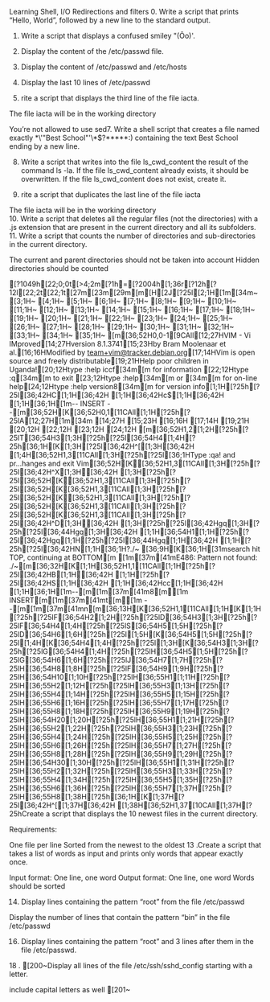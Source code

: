 
Learning Shell, I/O Redirections and filters
0. Write a script that prints “Hello, World”, followed by a new line to the standard output.

1. Write a script that displays a confused smiley "(Ôo)'.

2. Display the content of the /etc/passwd file.

3. Display the content of /etc/passwd and /etc/hosts
4. Display the last 10 lines of /etc/passwd

6. rite a script that displays the third line of the file iacta.

The file iacta will be in the working directory

You’re not allowed to use sed7. Write a shell script that creates a file named exactly \*\\'"Best School"\'\\*$\?\*\*\*\*\*:) containing the text Best School ending by a new line.


8. Write a script that writes into the file ls_cwd_content the result of the command ls -la. If the file ls_cwd_content already exists, it should be overwritten. If the file ls_cwd_content does not exist, create it.


9. rite a script that duplicates the last line of the file iacta

The file iacta will be in the working directory  
10. Write a script that deletes all the regular files (not the directories) with a .js extension that are present in the current directory and all its subfolders.
11. Write a script that counts the number of directories and sub-directories in the current directory.

The current and parent directories should not be taken into account
Hidden directories should be counted

[?1049h[22;0;0t[>4;2m[?1h=[?2004h[1;36r[?12h[?12l[22;2t[22;1t[27m[23m[29m[m[H[2J[?25l[2;1H[1m[34m~                                                                    [3;1H~                                                                    [4;1H~                                                                    [5;1H~                                                                    [6;1H~                                                                    [7;1H~                                                                    [8;1H~                                                                    [9;1H~                                                                    [10;1H~                                                                    [11;1H~                                                                    [12;1H~                                                                    [13;1H~                                                                    [14;1H~                                                                    [15;1H~                                                                    [16;1H~                                                                    [17;1H~                                                                    [18;1H~                                                                    [19;1H~                                                                    [20;1H~                                                                    [21;1H~                                                                    [22;1H~                                                                    [23;1H~                                                                    [24;1H~                                                                    [25;1H~                                                                    [26;1H~                                                                    [27;1H~                                                                    [28;1H~                                                                    [29;1H~                                                                    [30;1H~                                                                    [31;1H~                                                                    [32;1H~                                                                    [33;1H~                                                                    [34;1H~                                                                    [35;1H~                                                                    [m[36;52H0,0-1[9CAll[12;27HVIM - Vi IMproved[14;27Hversion 8.1.3741[15;23Hby Bram Moolenaar et al.[16;16HModified by team+vim@tracker.debian.org[17;14HVim is open source and freely distributable[19;21HHelp poor children in Uganda![20;12Htype  :help iccf[34m<Enter>[m       for information [22;12Htype  :q[34m<Enter>[m               to exit         [23;12Htype  :help[34m<Enter>[m  or  [34m<F1>[m  for on-line help[24;12Htype  :help version8[34m<Enter>[m   for version info[1;1H[?25h[?25l[36;42HC[1;1H[36;42H [1;1H[36;42Hc$[1;1H[36;42H  [1;1H[36;1H[1m-- INSERT --[m[36;52H[K[36;52H0,1[11CAll[1;1H[?25h[?25lA[12;27H[1m[34m                 [14;27H                [15;23H                        [16;16H                                       [17;14H                                           [19;21H                             [20;12H                                              [22;12H                                              [23;12H                                              [24;12H                                              [m[36;52H1,2[1;2H[?25h[?25lT[36;54H3[1;3H[?25h[?25l[36;54H4[1;4H[?25h[36;1H[K[1;3H[?25l[36;42H^[[1;3H[36;42H  [1;4H[36;52H1,3[11CAll[1;3H[?25h[?25l[36;1HType  :qa!  and pr...hanges and exit Vim[36;52H[K[36;52H1,3[11CAll[1;3H[?25h[?25l[36;42H^X[1;3H[36;42H  [1;3H[?25h[?25l[36;52H[K[36;52H1,3[11CAll[1;3H[?25h[?25l[36;52H[K[36;52H1,3[11CAll[1;3H[?25h[?25l[36;52H[K[36;52H1,3[11CAll[1;3H[?25h[?25l[36;52H[K[36;52H1,3[11CAll[1;3H[?25h[?25l[36;52H[K[36;52H1,3[11CAll[1;3H[?25h[?25l[36;42H^D[1;3H[36;42H  [1;3H[?25h[?25l[36;42Hgq[1;3H[?25h[?25l[36;44Hgq[1;3H[36;42H    [1;1H[36;54H1[1;1H[?25h[?25l[36;42Hgq[1;1H[?25h[?25l[36;44Hgq[1;1H[36;42H    [1;1H[?25h[?25l[36;42HN[1;1H[36;1H?\.\/\~ [36;9H[K[36;1H[31msearch hit TOP, continuing at BOTTOM[m[1m[37m[41mE486: Pattern not found: \.\/\~[m[36;32H[K[1;1H[36;52H1,1[11CAll[1;1H[?25h[?25l[36;42HB[1;1H[36;42H [1;1H[?25h[?25l[36;42HS[1;1H[36;42H [1;1H[36;42Hcc[1;1H[36;42H  [1;1H[36;1H[1m--[m[1m[37m[41m8[m[1m INSERT[m[1m[37m[41mt[m[1m --[m[1m[37m[41mn[m[36;13H[K[36;52H1,1[11CAll[1;1H[K[1;1H[?25h[?25lF[36;54H2[1;2H[?25h[?25lD[36;54H3[1;3H[?25h[?25lF[36;54H4[1;4H[?25h[?25lS[36;54H5[1;5H[?25h[?25lD[36;54H6[1;6H[?25h[?25l[1;5H[K[36;54H5[1;5H[?25h[?25l[1;4H[K[36;54H4[1;4H[?25h[?25l[1;3H[K[36;54H3[1;3H[?25h[?25lG[36;54H4[1;4H[?25h[?25lH[36;54H5[1;5H[?25h[?25lG[36;54H6[1;6H[?25h[?25lJ[36;54H7[1;7H[?25h[?25lH[36;54H8[1;8H[?25h[?25lF[36;54H9[1;9H[?25h[?25lH[36;54H10[1;10H[?25h[?25lH[36;55H1[1;11H[?25h[?25lH[36;55H2[1;12H[?25h[?25lH[36;55H3[1;13H[?25h[?25lH[36;55H4[1;14H[?25h[?25lH[36;55H5[1;15H[?25h[?25lH[36;55H6[1;16H[?25h[?25lH[36;55H7[1;17H[?25h[?25lH[36;55H8[1;18H[?25h[?25lH[36;55H9[1;19H[?25h[?25lH[36;54H20[1;20H[?25h[?25lH[36;55H1[1;21H[?25h[?25lH[36;55H2[1;22H[?25h[?25lH[36;55H3[1;23H[?25h[?25lH[36;55H4[1;24H[?25h[?25lH[36;55H5[1;25H[?25h[?25lH[36;55H6[1;26H[?25h[?25lH[36;55H7[1;27H[?25h[?25lH[36;55H8[1;28H[?25h[?25lH[36;55H9[1;29H[?25h[?25lH[36;54H30[1;30H[?25h[?25lH[36;55H1[1;31H[?25h[?25lH[36;55H2[1;32H[?25h[?25lH[36;55H3[1;33H[?25h[?25lH[36;55H4[1;34H[?25h[?25lH[36;55H5[1;35H[?25h[?25lH[36;55H6[1;36H[?25h[?25lH[36;55H7[1;37H[?25h[?25lH[36;55H8[1;38H[?25h[36;1H[K[1;37H[?25l[36;42H^[[1;37H[36;42H  [1;38H[36;52H1,37[10CAll[1;37H[?25hCreate a script that displays the 10 newest files in the current directory.

Requirements:

One file per line
Sorted from the newest to the oldest
13 .Create a script that takes a list of words as input and prints only words that appear exactly once.

Input format: One line, one word
Output format: One line, one word
Words should be sorted

14. Display lines containing the pattern “root” from the file /etc/passwd

Display the number of lines that contain the pattern “bin” in the file /etc/passwd


16. Display lines containing the pattern “root” and 3 lines after them in the file /etc/passwd.

18 . [200~Display all lines of the file /etc/ssh/sshd_config starting with a letter.

include capital letters as well
[201~

